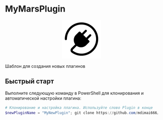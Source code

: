 # MyMarsPlugin

<p align="center">
    <img src="assets/icon.png" alt="logo" />
</p>

Шаблон для создания новых плагинов

## Быстрый старт

Выполните следующую команду в PowerShell для клонирования и автоматической настройки плагина:

```powershell
# Клонирование и настройка плагина. Используйте слово Plugin в конце
$newPluginName = "MyNewPlugin"; git clone https://github.com/mdimai666/MyMarsPlugin.git $newPluginName; cd $newPluginName; .\prepare.ps1 $newPluginName
```